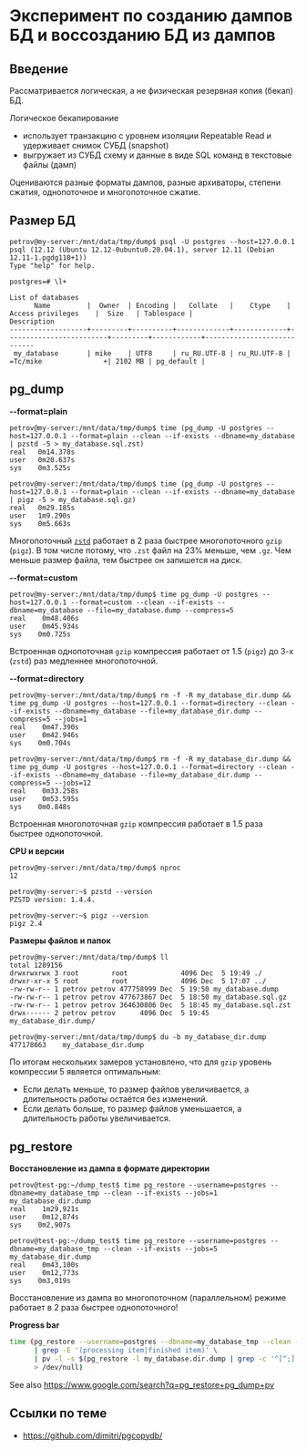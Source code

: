 # Эксперимент по созданию дампов БД и воссозданию БД из дампов

## Введение

Рассматривается логическая, а не физическая резервная копия (бекап) БД.

Логическое бекапирование
* использует транзакцию с уровнем изоляции Repeatable Read и удерживает снимок СУБД (snapshot)
* выгружает из СУБД схему и данные в виде SQL команд в текстовые файлы (дамп)

Оцениваются разные форматы дампов, разные архиваторы, степени сжатия, однопоточное и многопоточное сжатие.

## Размер БД

```
petrov@my-server:/mnt/data/tmp/dump$ psql -U postgres --host=127.0.0.1
psql (12.12 (Ubuntu 12.12-0ubuntu0.20.04.1), server 12.11 (Debian 12.11-1.pgdg110+1))
Type "help" for help.

postgres=# \l+
                                                                          List of databases
      Name         |  Owner  | Encoding |   Collate   |    Ctype    |    Access privileges    |  Size   | Tablespace |                Description                 
-------------------+---------+----------+-------------+-------------+-------------------------+---------+------------+----------------------------
 my_database       | mike    | UTF8     | ru_RU.UTF-8 | ru_RU.UTF-8 | =Tc/mike               +| 2102 MB | pg_default | 
```

## pg_dump

**--format=plain**

```
petrov@my-server:/mnt/data/tmp/dump$ time (pg_dump -U postgres --host=127.0.0.1 --format=plain --clean --if-exists --dbname=my_database | pzstd -5 > my_database.sql.zst)
real   0m14.378s
user   0m20.637s
sys    0m3.525s

petrov@my-server:/mnt/data/tmp/dump$ time (pg_dump -U postgres --host=127.0.0.1 --format=plain --clean --if-exists --dbname=my_database | pigz -5 > my_database.sql.gz)
real   0m29.185s
user   1m9.290s
sys    0m5.663s
```
Многопоточный [`zstd`](https://en.wikipedia.org/wiki/Zstd) работает в 2 раза быстрее многопоточного `gzip` (`pigz`). 
В том числе потому, что `.zst` файл на 23% меньше, чем `.gz`.
Чем меньше размер файла, тем быстрее он запишется на диск.

**--format=custom**
```
petrov@my-server:/mnt/data/tmp/dump$ time pg_dump -U postgres --host=127.0.0.1 --format=custom --clean --if-exists --dbname=my_database --file=my_database.dump --compress=5
real    0m48.406s
user    0m45.934s
sys    0m0.725s
```
Встроенная однопоточная `gzip` компрессия работает от 1.5 (`pigz`) до 3-х (`zstd`) раз медленнее многопоточной. 

**--format=directory**
```
petrov@my-server:/mnt/data/tmp/dump$ rm -f -R my_database_dir.dump && time pg_dump -U postgres --host=127.0.0.1 --format=directory --clean --if-exists --dbname=my_database --file=my_database_dir.dump --compress=5 --jobs=1
real    0m47.390s
user    0m42.946s
sys    0m0.704s

petrov@my-server:/mnt/data/tmp/dump$ rm -f -R my_database_dir.dump && time pg_dump -U postgres --host=127.0.0.1 --format=directory --clean --if-exists --dbname=my_database --file=my_database_dir.dump --compress=5 --jobs=12
real    0m33.258s
user    0m53.595s
sys    0m0.848s
```
Встроенная многопоточная `gzip` компрессия работает в 1.5 раза быстрее однопоточной.

**CPU и версии**
```
petrov@my-server:/mnt/data/tmp/dump$ nproc
12

petrov@my-server:~$ pzstd --version
PZSTD version: 1.4.4.

petrov@my-server:~$ pigz --version
pigz 2.4
```

**Размеры файлов и папок**
```
petrov@my-server:/mnt/data/tmp/dump$ ll
total 1289156
drwxrwxrwx 3 root        root             4096 Dec  5 19:49 ./
drwxr-xr-x 5 root        root             4096 Dec  5 17:07 ../
-rw-rw-r-- 1 petrov petrov 477758999 Dec  5 19:50 my_database.dump
-rw-rw-r-- 1 petrov petrov 477673867 Dec  5 18:50 my_database.sql.gz
-rw-rw-r-- 1 petrov petrov 364630806 Dec  5 18:45 my_database.sql.zst
drwx------ 2 petrov petrov      4096 Dec  5 19:45 my_database_dir.dump/

petrov@my-server:/mnt/data/tmp/dump$ du -b my_database_dir.dump
477178663    my_database_dir.dump
```

По итогам нескольких замеров установлено, что для `gzip` уровень компрессии 5 является оптимальным:
* Если делать меньше, то размер файлов увеличивается, а длительность работы остаётся без изменений.
* Если делать больше, то размер файлов уменьшается, а длительность работы увеличивается.

## pg_restore

**Восстановление из дампа в формате директории**
```
petrov@test-pg:~/dump_test$ time pg_restore --username=postgres --dbname=my_database_tmp --clean --if-exists --jobs=1 my_database_dir.dump
real    1m29,921s
user    0m12,874s
sys    0m2,907s

petrov@test-pg:~/dump_test$ time pg_restore --username=postgres --dbname=my_database_tmp --clean --if-exists --jobs=5 my_database_dir.dump
real    0m43,100s
user    0m12,773s
sys    0m3,019s
```
Восстановление из дампа во многопоточном (параллельном) режиме работает в 2 раза быстрее однопоточного!

**Progress bar**
```bash
time (pg_restore --username=postgres --dbname=my_database_tmp --clean --if-exists --jobs=10 --verbose my_database.dir.dump 2>&1 \
      | grep -E '(processing item|finished item)' \
      | pv -l -s $(pg_restore -l my_database.dir.dump | grep -c '^[^;]') \
      > /dev/null)
```
See also https://www.google.com/search?q=pg_restore+pg_dump+pv

## Ссылки по теме
* https://github.com/dimitri/pgcopydb/
